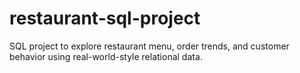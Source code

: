 # restaurant-sql-project
SQL project to explore restaurant menu, order trends, and customer behavior using real-world-style relational data.
